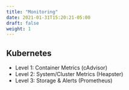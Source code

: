 ```yaml
---
title: "Monitoring"
date: 2021-01-31T15:20:21-05:00
draft: false
weight: 1
---
```


## Kubernetes
- Level 1: Container Metrics (cAdvisor)
- Level 2: System/Cluster Metrics (Heapster)
- Level 3: Storage & Alerts (Prometheus)